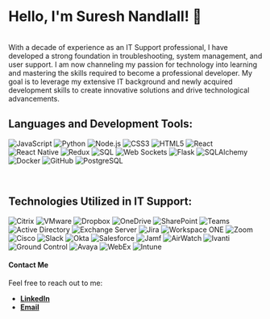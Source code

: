 # Hello, I'm Suresh Nandlall! 👋

<br>
With a decade of experience as an IT Support professional, I have developed a strong foundation in troubleshooting, system management, and user support. I am now channeling my passion for technology into learning and mastering the skills required to become a professional developer. My goal is to leverage my extensive IT background and newly acquired development skills to create innovative solutions and drive technological advancements.
<br>

## Languages and Development Tools:
![JavaScript](https://img.shields.io/badge/JavaScript-F7DF1E?style=flat&logo=javascript&logoColor=black)
![Python](https://img.shields.io/badge/Python-3776AB?style=flat&logo=python&logoColor=white)
![Node.js](https://img.shields.io/badge/Node.js-339933?style=flat&logo=nodedotjs&logoColor=white)
![CSS3](https://img.shields.io/badge/CSS3-1572B6?style=flat&logo=css3&logoColor=white)
![HTML5](https://img.shields.io/badge/HTML5-E34F26?style=flat&logo=html5&logoColor=white)
![React](https://img.shields.io/badge/React-20232A?style=flat&logo=react&logoColor=61DAFB)
![React Native](https://img.shields.io/badge/React_Native-20232A?style=flat&logo=react&logoColor=61DAFB)
![Redux](https://img.shields.io/badge/Redux-764ABC?style=flat&logo=redux&logoColor=white)
![SQL](https://img.shields.io/badge/SQL-4479A1?style=flat&logo=postgresql&logoColor=white)
![Web Sockets](https://img.shields.io/badge/WebSockets-0099FF?style=flat&logo=socketdotio&logoColor=white)
![Flask](https://img.shields.io/badge/Flask-000000?style=flat&logo=flask&logoColor=white)
![SQLAlchemy](https://img.shields.io/badge/SQLAlchemy-CF4647?style=flat&logo=sqlalchemy&logoColor=white)
![Docker](https://img.shields.io/badge/Docker-2496ED?style=flat&logo=docker&logoColor=white)
![GitHub](https://img.shields.io/badge/GitHub-181717?style=flat&logo=github&logoColor=white)
![PostgreSQL](https://img.shields.io/badge/PostgreSQL-336791?style=flat&logo=postgresql&logoColor=white)

<br>

## Technologies Utilized in IT Support:
![Citrix](https://img.shields.io/badge/Citrix-002B5C?style=flat&logo=citrix&logoColor=white)
![VMware](https://img.shields.io/badge/VMware-607078?style=flat&logo=vmware&logoColor=white)
![Dropbox](https://img.shields.io/badge/Dropbox-0061FF?style=flat&logo=dropbox&logoColor=white)
![OneDrive](https://img.shields.io/badge/OneDrive-0078D4?style=flat&logo=microsoftonedrive&logoColor=white)
![SharePoint](https://img.shields.io/badge/SharePoint-0078D4?style=flat&logo=microsoftsharepoint&logoColor=white)
![Teams](https://img.shields.io/badge/Teams-6264A7?style=flat&logo=microsoftteams&logoColor=white)
![Active Directory](https://img.shields.io/badge/Active_Directory-0078D4?style=flat&logo=windows&logoColor=white)
![Exchange Server](https://img.shields.io/badge/Exchange_Server-0078D4?style=flat&logo=microsoftexchange&logoColor=white)
![Jira](https://img.shields.io/badge/Jira-0052CC?style=flat&logo=jira-software&logoColor=white)
![Workspace ONE](https://img.shields.io/badge/Workspace_ONE-FF5B00?style=flat&logo=vmware&logoColor=white)
![Zoom](https://img.shields.io/badge/Zoom-2D8CFF?style=flat&logo=zoom&logoColor=white)
![Cisco](https://img.shields.io/badge/Cisco-1BA0D7?style=flat&logo=cisco&logoColor=white)
![Slack](https://img.shields.io/badge/Slack-4A154B?style=flat&logo=slack&logoColor=white)
![Okta](https://img.shields.io/badge/Okta-007DC1?style=flat&logo=okta&logoColor=white)
![Salesforce](https://img.shields.io/badge/Salesforce-00A1E0?style=flat&logo=salesforce&logoColor=white)
![Jamf](https://img.shields.io/badge/Jamf-1F2937?style=flat&logo=none&logoColor=white)
![AirWatch](https://img.shields.io/badge/AirWatch-007ACC?style=flat&logo=none&logoColor=white)
![Ivanti](https://img.shields.io/badge/Ivanti-FF4800?style=flat&logo=none&logoColor=white)
![Ground Control](https://img.shields.io/badge/Ground_Control-4CAF50?style=flat&logo=none&logoColor=white)
![Avaya](https://img.shields.io/badge/Avaya-F01A22?style=flat&logo=none&logoColor=white)
![WebEx](https://img.shields.io/badge/WebEx-008CCF?style=flat&logo=none&logoColor=white)
![Intune](https://img.shields.io/badge/Intune-0078D4?style=flat&logo=none&logoColor=white)


#### Contact Me
Feel free to reach out to me:
- **[LinkedIn](https://www.linkedin.com/in/suresh-nandlall/)**
- **[Email](mailto:suresh.nandlall@outlook.com)**
